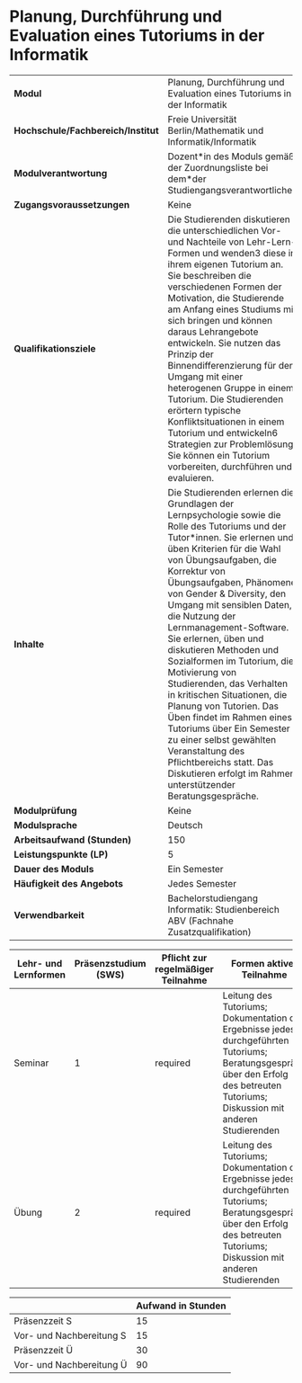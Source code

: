# Planung, Durchführung und Evaluation eines Tutoriums in der Informatik
|                                    |   |
|------------------------------------|---|
|**Modul**                           | Planung, Durchführung und Evaluation eines Tutoriums in der Informatik |
|**Hochschule/Fachbereich/Institut** | Freie Universität Berlin/Mathematik und Informatik/Informatik |
|**Modulverantwortung**              | Dozent\*in des Moduls gemäß der Zuordnungsliste bei dem\*der Studiengangsverantwortlichen |
|**Zugangsvoraussetzungen**          | Keine |
|**Qualifikationsziele**             | Die Studierenden diskutieren die unterschiedlichen Vor- und Nachteile von Lehr-Lern-Formen und wenden3 diese in ihrem eigenen Tutorium an. Sie beschreiben die verschiedenen Formen der Motivation, die Studierende am Anfang eines Studiums mit sich bringen und können daraus Lehrangebote entwickeln. Sie nutzen das Prinzip der Binnendifferenzierung für den Umgang mit einer heterogenen Gruppe in einem Tutorium. Die Studierenden erörtern typische Konfliktsituationen in einem Tutorium und entwickeln6 Strategien zur Problemlösung. Sie können ein Tutorium vorbereiten, durchführen und evaluieren. |
|**Inhalte**                         | Die Studierenden erlernen die Grundlagen der Lernpsychologie sowie die Rolle des Tutoriums und der Tutor\*innen. Sie erlernen und üben Kriterien für die Wahl von Übungsaufgaben, die Korrektur von Übungsaufgaben, Phänomene von Gender & Diversity, den Umgang mit sensiblen Daten, die Nutzung der Lernmanagement-Software. Sie erlernen, üben und diskutieren Methoden und Sozialformen im Tutorium, die Motivierung von Studierenden, das Verhalten in kritischen Situationen, die Planung von Tutorien. Das Üben findet im Rahmen eines Tutoriums über Ein Semester zu einer selbst gewählten Veranstaltung des Pflichtbereichs statt. Das Diskutieren erfolgt im Rahmen unterstützender Beratungsgespräche. |
|**Modulprüfung**                    | Keine |
|**Modulsprache**                    | Deutsch |
|**Arbeitsaufwand (Stunden)**        | 150 |
|**Leistungspunkte (LP)**            | 5 |
|**Dauer des Moduls**                | Ein Semester |
|**Häufigkeit des Angebots**         | Jedes Semester |
|**Verwendbarkeit**                  | Bachelorstudiengang Informatik: Studienbereich ABV (Fachnahe Zusatzqualifikation) |

| Lehr- und Lernformen | Präsenzstudium <br> (SWS) | Pflicht zur regelmäßiger Teilnahme | Formen aktiver Teilnahme |
| ---------------------|---------------------------|------------------------------------|------------------------- |
| Seminar              | 1                         | required                           | Leitung des Tutoriums; Dokumentation der Ergebnisse jedes durchgeführten Tutoriums; Beratungsgespräch über den Erfolg des betreuten Tutoriums; Diskussion mit anderen Studierenden |
| Übung                | 2                         | required                           | Leitung des Tutoriums; Dokumentation der Ergebnisse jedes durchgeführten Tutoriums; Beratungsgespräch über den Erfolg des betreuten Tutoriums; Diskussion mit anderen Studierenden |

|   | Aufwand in Stunden |
| - |--------------------|
| Präsenzzeit S                            | 15    |
| Vor- und Nachbereitung S                 | 15    |
| Präsenzzeit Ü                            | 30    |
| Vor- und Nachbereitung Ü                 | 90    |
